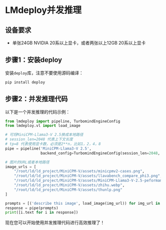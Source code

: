 
# LMdeploy并发推理

## 设备要求
- 单张24GB NVIDIA 20系以上显卡，或者两张以上12GB 20系以上显卡

## 步骤1：安装deploy

安装`deploy`库，注意不要使用源码编译：

```sh
pip install deploy
```

## 步骤2：并发推理代码

以下是一个并发推理的代码示例：

```python
from lmdeploy import pipeline, TurbomindEngineConfig
from lmdeploy.vl import load_image

# 可将MiniCPM-Llama3-V 2.5换成本地路径
# session_len=2048 代表上下文长度
# tp=8 代表使用显卡数，必须是2**n，比如1，2，4，8
pipe = pipeline('MiniCPM-Llama3-V 2.5',
                backend_config=TurbomindEngineConfig(session_len=2048, tp=8),)

# 图片的URL或者本地路径
image_urls = [
    "/root/ld/ld_project/MiniCPM-V/assets/minicpmv2-cases.png",
    "/root/ld/ld_project/MiniCPM-V/assets/llavabench_compare_phi3.png",
    "/root/ld/ld_project/MiniCPM-V/assets/MiniCPM-Llama3-V-2.5-peformance.png",
    "/root/ld/ld_project/MiniCPM-V/assets/zhihu.webp",
    "/root/ld/ld_project/MiniCPM-V/assets/thunlp.png"
]

prompts = [('describe this image', load_image(img_url)) for img_url in image_urls]
response = pipe(prompts)
print([i.text for i in response])
```

现在您可以开始使用并发推理代码进行高效推理了！
```
